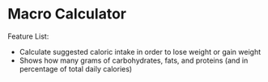 # Macro Calculator

Feature List:

 * Calculate suggested caloric intake in order to lose weight or gain weight
 * Shows how many grams of carbohydrates, fats, and proteins (and in percentage of total daily calories)
